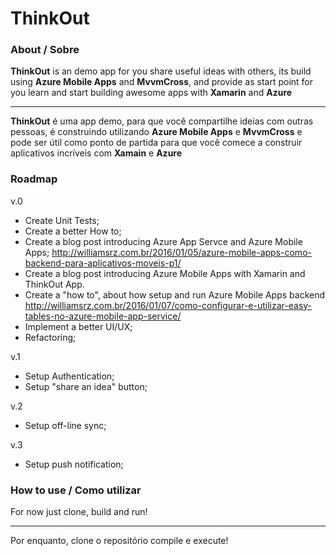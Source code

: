 # ThinkOut

### About / Sobre

**ThinkOut** is an demo app for you share useful ideas with others, its build using **Azure Mobile Apps** and **MvvmCross**, and provide as start point for you learn and start building awesome apps with **Xamarin** and **Azure**

---

**ThinkOut** é uma app demo, para que você compartilhe ideias com outras pessoas, é construindo utilizando **Azure Mobile Apps** e **MvvmCross** e pode ser útil como ponto de partida para que você comece a construir aplicativos incríveis com **Xamain** e **Azure** 

### Roadmap

v.0
- Create Unit Tests;
- Create a better How to;
- Create a blog post introducing Azure App Servce and Azure Mobile Apps; http://williamsrz.com.br/2016/01/05/azure-mobile-apps-como-backend-para-aplicativos-moveis-p1/ 
- Create a blog post introducing Azure Mobile Apps with Xamarin and ThinkOut App.
- Create a "how to", about how setup and run Azure Mobile Apps backend http://williamsrz.com.br/2016/01/07/como-configurar-e-utilizar-easy-tables-no-azure-mobile-app-service/
- Implement a better UI/UX;
- Refactoring;

v.1
- Setup Authentication;
- Setup "share an idea" button;

v.2
- Setup off-line sync;

v.3
- Setup push notification;


### How to use / Como utilizar

For now just clone, build and run!

---

Por enquanto, clone o repositório compile e execute!
